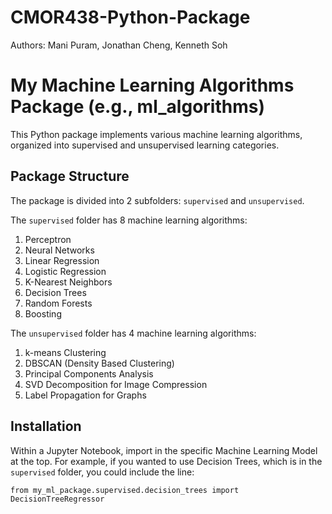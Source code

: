 # CMOR438-Python-Package

Authors: Mani Puram, Jonathan Cheng, Kenneth Soh

# My Machine Learning Algorithms Package (e.g., ml_algorithms)

This Python package implements various machine learning algorithms, organized into supervised and unsupervised learning categories.

## Package Structure

The package is divided into 2 subfolders: ```supervised``` and ```unsupervised```. 

The ```supervised``` folder has 8 machine learning algorithms:
1. Perceptron
2. Neural Networks
3. Linear Regression
4. Logistic Regression
5. K-Nearest Neighbors
6. Decision Trees
7. Random Forests
8. Boosting

The ```unsupervised``` folder has 4 machine learning algorithms:
1. k-means Clustering
2. DBSCAN (Density Based Clustering)
3. Principal Components Analysis
4. SVD Decomposition for Image Compression
5. Label Propagation for Graphs


## Installation


Within a Jupyter Notebook, import in the specific Machine Learning Model at the top. For example, if you wanted to use Decision Trees, which is in the ```supervised``` folder, you could include the line:

```from my_ml_package.supervised.decision_trees import DecisionTreeRegressor```




